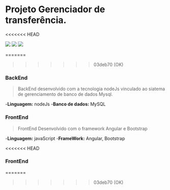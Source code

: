 # Projeto Gerenciador de transferência.

<<<<<<< HEAD
<!-- <video controls width="500" height="350">
<source  src="/assets/videos/projetoKryptoo.mp4" type="video/mp4">
</video> -->

<img src="https://ik.imagekit.io/sdhw005obbv/Projeto-Kryptoo/inicio_xoxu0NdnK.png?updatedAt=1639936939013"/>

<img src="https://ik.imagekit.io/sdhw005obbv/Projeto-Kryptoo/transferencia_NyuCoxZ5k.png?updatedAt=1639936939086"/>

<img src="https://ik.imagekit.io/sdhw005obbv/Projeto-Kryptoo/edicao_w9OVn211P.png?updatedAt=1639936939131"/>

=======
>>>>>>> 03deb70 (OK)

### BackEnd

>BackEnd desenvolvido com a tecnologia nodeJs vinculado ao siatema de gerenciamento de banco de dados Mysql.
>
-**Linguagem:** nodeJs
-**Banco de dados:** MySQL

### FrontEnd

>FrontEnd Desenvolvido com o framework Angular e Bootstrap
>
-**Linguagem:** javaScript
-**FrameWork:** Angular, Bootstrap

<<<<<<< HEAD
### FrontEnd
=======
>>>>>>> 03deb70 (OK)

